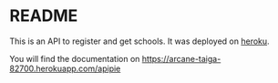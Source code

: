 # README

This is an API to register and get schools.
It was deployed on [heroku](https://arcane-taiga-82700.herokuapp.com).

You will find the documentation on https://arcane-taiga-82700.herokuapp.com/apipie
